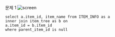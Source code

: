문제 1
![screen](./)

```
select a.item_id, item_name from ITEM_INFO as a
inner join item_tree as b on
a.item_id = b.item_id
where parent_item_id is null
```